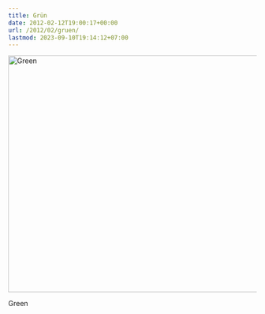 ```yaml
---
title: Grün
date: 2012-02-12T19:00:17+00:00
url: /2012/02/gruen/
lastmod: 2023-09-10T19:14:12+07:00
---
```

<div class="media photo image">
  <a href="http://www.flickr.com/photos/schreibblogade/6771499611/" title="Green by Patrick Kollitsch, on Flickr"><img src="//farm8.staticflickr.com/7144/6771499611_3322741d6b_z.jpg" width="640" height="480" alt="Green" /></a></p>

  <p>
    Green
  </p>
</div>
